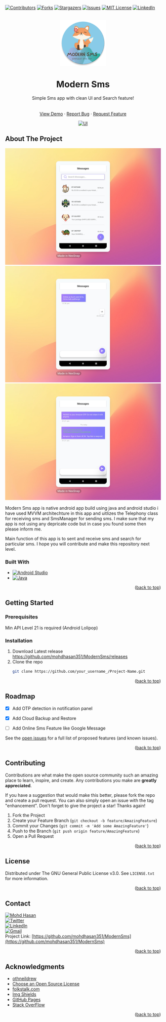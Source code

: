 <!-- Improved compatibility of back to top link: See: https://github.com/othneildrew/Best-README-Template/pull/73 -->
<a name="readme-top"></a>
<!--
*** Thanks for checking out the Best-README-Template. If you have a suggestion
*** that would make this better, please fork the repo and create a pull request
*** or simply open an issue with the tag "enhancement".
*** Don't forget to give the project a star!
*** Thanks again! Now go create something AMAZING! :D
-->



<!-- PROJECT SHIELDS -->
<!--
*** I'm using markdown "reference style" links for readability.
*** Reference links are enclosed in brackets [ ] instead of parentheses ( ).
*** See the bottom of this document for the declaration of the reference variables
*** for contributors-url, forks-url, etc. This is an optional, concise syntax you may use.
*** https://www.markdownguide.org/basic-syntax/#reference-style-links
-->
[![Contributors][contributors-shield]][contributors-url]
[![Forks][forks-shield]][forks-url]
[![Stargazers][stars-shield]][stars-url]
[![Issues][issues-shield]][issues-url]
[![MIT License][license-shield]][license-url]
[![LinkedIn][linkedin-shield]][linkedin-url]


<!-- PROJECT LOGO -->
<br />
<div align="center">
  <a href="https://github.com/othneildrew/Best-README-Template">
    <img src="https://github.com/mohdhasan351/ModernSms/blob/master/app/src/debug/res/mipmap-xxxhdpi/ic_launcher_round.png" alt="Logo" width="150" height="150">
  </a>
  <h1 align="center"> <b>Modern Sms</b></h1>

  <p align="center">
    Simple Sms app with clean UI and Search feature!
    <br />
    <br />
    <br />
    <a href="https://github.com/mohdhasan351/ModernSms">View Demo</a>
    ·
    <a href="https://github.com/mohdhasan351/ModernSms/issues">Report Bug</a>
    ·
    <a href="https://github.com/mohdhasan351/ModernSms/issues">Request Feature</a>
  </p>
</div>



<div align="center">
  <a href="https://github.com/othneildrew/Best-README-Template">
    <img src="https://github.com/mohdhasan351/ModernSms/blob/0a51074f7191ee1dfca5b6aa35344881341546b0/MainUI.gif"alt="UI" width="367" height="750">
  </a>
  </div>




<!-- ABOUT THE PROJECT -->
## About The Project
[![Product Name Screen Shot][MainUI]](https://example.com)
[![Product Name Screen Shot][ViewUITwo]](https://example.com)
[![Product Name Screen Shot][ViewUI]](https://example.com)

Modern Sms app is native android app build using java and android studio i have used MVVM architechture in this app and uitlizes the Telephony class for receiving sms and SmsManager for sending sms. I make sure that my app is not using any depricate code but in case you found some then please inform me.

Main function of this app is to sent and receive sms and search for particular sms. I hope you will contribute and make this repository next level.




### Built With


* [![Android Studio][Android]][Android-url]
* [![Java][Java.com]][Java-url]

<p align="right">(<a href="#readme-top">back to top</a>)</p>



<!-- GETTING STARTED -->
## Getting Started


### Prerequisites

Min API Level 21 is required (Android Lolipop)

### Installation

1. Download Latest release https://github.com/mohdhasan351/ModernSms/releases
2. Clone the repo
   ```sh
   git clone https://github.com/your_username_/Project-Name.git
   ```

<p align="right">(<a href="#readme-top">back to top</a>)</p>





<!-- ROADMAP -->
## Roadmap

- [x] Add OTP detection in notification panel
- [x] Add Cloud Backup and Restore
- [ ] Add Online Sms Feature like Google Message


See the [open issues](https://github.com/mohdhasan351/ModernSms/issues) for a full list of proposed features (and known issues).

<p align="right">(<a href="#readme-top">back to top</a>)</p>



<!-- CONTRIBUTING -->
## Contributing

Contributions are what make the open source community such an amazing place to learn, inspire, and create. Any contributions you make are **greatly appreciated**.

If you have a suggestion that would make this better, please fork the repo and create a pull request. You can also simply open an issue with the tag "enhancement".
Don't forget to give the project a star! Thanks again!

1. Fork the Project
2. Create your Feature Branch (`git checkout -b feature/AmazingFeature`)
3. Commit your Changes (`git commit -m 'Add some AmazingFeature'`)
4. Push to the Branch (`git push origin feature/AmazingFeature`)
5. Open a Pull Request

<p align="right">(<a href="#readme-top">back to top</a>)</p>



<!-- LICENSE -->
## License

Distributed under The GNU General Public License v3.0. See `LICENSE.txt` for more information.

<p align="right">(<a href="#readme-top">back to top</a>)</p>



<!-- CONTACT -->
## Contact

[![Mohd Hasan][Telegram]][Telegram-url]
<br>
[![Twitter][Twitter]][Twitter-url]
<br>
[![LinkedIn][linkedin-shield]][linkedin-url]
<br>
[![Gmail][Gmail]][Gmail-url]
<br>
Project Link: [https://github.com/mohdhasan351/ModernSms](https://github.com/mohdhasan351/ModernSms)

<p align="right">(<a href="#readme-top">back to top</a>)</p>



<!-- ACKNOWLEDGMENTS -->
## Acknowledgments

* [othneildrew](https://github.com/othneildrew/Best-README-Template)
* [Choose an Open Source License](https://choosealicense.com)
* [folkstalk.com](https://www.folkstalk.com/tech/how-to-check-if-the-date-belongs-to-current-week-or-not-code-examples/)
* [Img Shields](https://shields.io)
* [GitHub Pages](https://github.com/Karumi/Dexter/)
* [Stack OverFlow](https://stackoverflow.com/questions/57175226/how-to-disable-night-mode-in-my-application-even-if-night-mode-is-enable-in-andr)

<p align="right">(<a href="#readme-top">back to top</a>)</p>



<!-- MARKDOWN LINKS & IMAGES -->
<!-- https://www.markdownguide.org/basic-syntax/#reference-style-links -->
[contributors-shield]: https://img.shields.io/github/contributors/mohdhasan351/ModernSms.svg?style=for-the-badge
[contributors-url]: https://github.com/mohdhasan351/ModernSms/graphs/contributors
[forks-shield]: https://img.shields.io/github/forks/mohdhasan351/ModernSms.svg?style=for-the-badge
[forks-url]: https://github.com/mohdhasan351/ModernSms/network/members
[stars-shield]: https://img.shields.io/github/stars/mohdhasan351/ModernSms.svg?style=for-the-badge
[stars-url]: https://github.com/mohdhasan351/ModernSms/stargazers
[issues-shield]: https://img.shields.io/github/issues/mohdhasan351/ModernSms.svg?style=for-the-badge
[issues-url]: https://github.com/mohdhasan351/ModernSms/issues
[license-shield]: https://img.shields.io/github/license/mohdhasan351/ModernSms?style=for-the-badge
[license-url]: https://github.com/mohdhasan351/ModernSms/blob/master/LICENSE
[linkedin-shield]: https://img.shields.io/badge/-LinkedIn-black.svg?style=for-the-badge&logo=linkedin&colorB=555
[linkedin-url]: https://www.linkedin.com/in/mohdhasan351/
[MainUI]: https://github.com/mohdhasan351/ModernSms/blob/d1ff47c333f9985f22b3f0dbb9ed339416435c5b/mainUi.png
[ViewUI]: https://github.com/mohdhasan351/ModernSms/blob/d1ff47c333f9985f22b3f0dbb9ed339416435c5b/ViewUi.png
[ViewUITwo]: https://github.com/mohdhasan351/ModernSms/blob/d1ff47c333f9985f22b3f0dbb9ed339416435c5b/ViewUiTwo.png
[Android]: https://img.shields.io/badge/Android%20Studio-3DDC84.svg?style=for-the-badge&logo=android-studio&logoColor=white
[Android-url]: https://developer.android.com
[Java.com]: https://img.shields.io/badge/java-%23ED8B00.svg?style=for-the-badge&logo=java&logoColor=white
[Java-url]: https://www.java.com/
[Twitter]:https://img.shields.io/badge/Twitter-%231DA1F2.svg?style=for-the-badge&logo=Twitter&logoColor=white
[Twitter-url]:https://twitter.com/h1asan
[Telegram]:https://img.shields.io/badge/Telegram-2CA5E0?style=for-the-badge&logo=telegram&logoColor=white
[Telegram-url]:https://t.me/mohdhasan351
[Gmail]:https://img.shields.io/badge/Gmail-D14836?style=for-the-badge&logo=gmail&logoColor=white
[Gmail-url]:mohdhasan351@gmail.com
